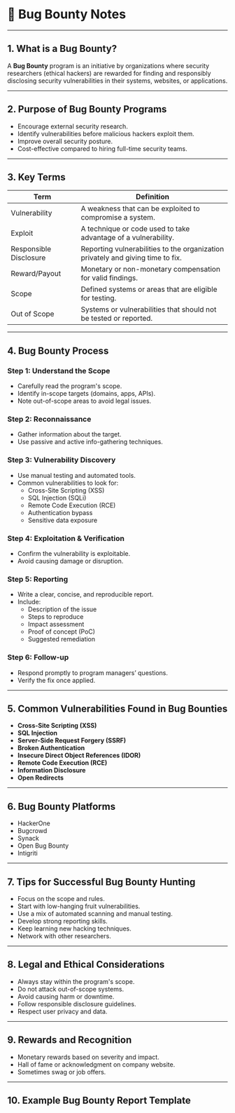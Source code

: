 # 🐞 Bug Bounty Notes

---

## 1. What is a Bug Bounty?

A **Bug Bounty** program is an initiative by organizations where security researchers (ethical hackers) are rewarded for finding and responsibly disclosing security vulnerabilities in their systems, websites, or applications.

---

## 2. Purpose of Bug Bounty Programs

- Encourage external security research.
- Identify vulnerabilities before malicious hackers exploit them.
- Improve overall security posture.
- Cost-effective compared to hiring full-time security teams.

---

## 3. Key Terms

| Term                  | Definition                                      |
|-----------------------|------------------------------------------------|
| Vulnerability         | A weakness that can be exploited to compromise a system. |
| Exploit               | A technique or code used to take advantage of a vulnerability. |
| Responsible Disclosure| Reporting vulnerabilities to the organization privately and giving time to fix. |
| Reward/Payout         | Monetary or non-monetary compensation for valid findings. |
| Scope                 | Defined systems or areas that are eligible for testing. |
| Out of Scope          | Systems or vulnerabilities that should not be tested or reported. |

---

## 4. Bug Bounty Process

### Step 1: Understand the Scope
- Carefully read the program's scope.
- Identify in-scope targets (domains, apps, APIs).
- Note out-of-scope areas to avoid legal issues.

### Step 2: Reconnaissance
- Gather information about the target.
- Use passive and active info-gathering techniques.

### Step 3: Vulnerability Discovery
- Use manual testing and automated tools.
- Common vulnerabilities to look for:
  - Cross-Site Scripting (XSS)
  - SQL Injection (SQLi)
  - Remote Code Execution (RCE)
  - Authentication bypass
  - Sensitive data exposure

### Step 4: Exploitation & Verification
- Confirm the vulnerability is exploitable.
- Avoid causing damage or disruption.

### Step 5: Reporting
- Write a clear, concise, and reproducible report.
- Include:
  - Description of the issue
  - Steps to reproduce
  - Impact assessment
  - Proof of concept (PoC)
  - Suggested remediation

### Step 6: Follow-up
- Respond promptly to program managers’ questions.
- Verify the fix once applied.

---

## 5. Common Vulnerabilities Found in Bug Bounties

- **Cross-Site Scripting (XSS)**
- **SQL Injection**
- **Server-Side Request Forgery (SSRF)**
- **Broken Authentication**
- **Insecure Direct Object References (IDOR)**
- **Remote Code Execution (RCE)**
- **Information Disclosure**
- **Open Redirects**

---

## 6. Bug Bounty Platforms

- HackerOne
- Bugcrowd
- Synack
- Open Bug Bounty
- Intigriti

---

## 7. Tips for Successful Bug Bounty Hunting

- Focus on the scope and rules.
- Start with low-hanging fruit vulnerabilities.
- Use a mix of automated scanning and manual testing.
- Develop strong reporting skills.
- Keep learning new hacking techniques.
- Network with other researchers.

---

## 8. Legal and Ethical Considerations

- Always stay within the program's scope.
- Do not attack out-of-scope systems.
- Avoid causing harm or downtime.
- Follow responsible disclosure guidelines.
- Respect user privacy and data.

---

## 9. Rewards and Recognition

- Monetary rewards based on severity and impact.
- Hall of fame or acknowledgment on company website.
- Sometimes swag or job offers.

---

## 10. Example Bug Bounty Report Template

